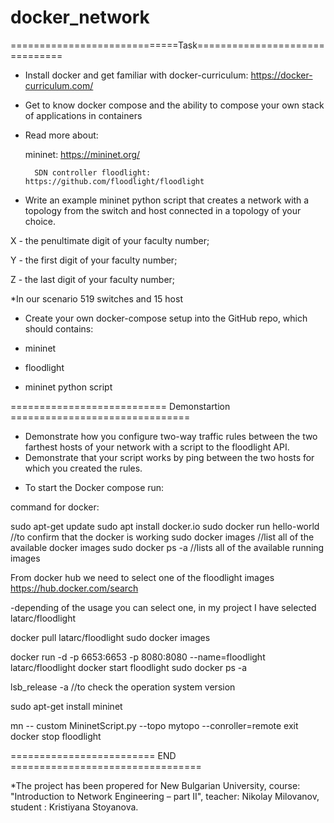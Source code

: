 # docker_network

=============================Task===============================

- Install docker and get familiar with docker-curriculum: https://docker-curriculum.com/
- Get to know docker compose and the ability to compose your own stack of applications in containers 
- Read more about:
  
	mininet: https://mininet.org/

        SDN controller floodlight: https://github.com/floodlight/floodlight

- Write an example mininet python script that creates a network with a topology from <XYZ> the switch and <YX> host connected in a topology of your choice.

X - the penultimate digit of your faculty number;

Y - the first digit of your faculty number;

Z - the last digit of your faculty number;

*In our scenario 519 switches and 15 host 

- Create your own docker-compose setup into the GitHub repo, which should contains:
  
+ mininet
  
+ floodlight

+ mininet python script

=========================== Demonstartion ===============================
- Demonstrate how you configure two-way traffic rules between the two farthest hosts of your network with a script to the floodlight API.
- Demonstrate that your script works by ping between the two hosts for which you created the rules.

* To start the Docker compose run: 


command for docker:

sudo apt-get update
sudo apt install docker.io
sudo docker run hello-world //to confirm that the docker is working
sudo docker images //list all of the available docker images 
sudo docker ps -a //lists all of the available running images 


From docker hub we need to select one of the floodlight images 
https://hub.docker.com/search

-depending of the usage you can select one, in my project I have selected latarc/floodlight

docker pull latarc/floodlight
sudo docker images

docker run -d -p 6653:6653 -p 8080:8080 --name=floodlight latarc/floodlight
docker start floodlight 
sudo docker ps -a

lsb_release -a  //to check the operation system version 

sudo apt-get install mininet

mn -- custom MininetScript.py --topo mytopo --conroller=remote
exit
docker stop floodlight 

========================= END =================================

*The project has been properеd for New Bulgarian University, course: "Introduction to Network Engineering – part II", teacher: Nikolay Milovanov, student : Kristiyana Stoyanova.




